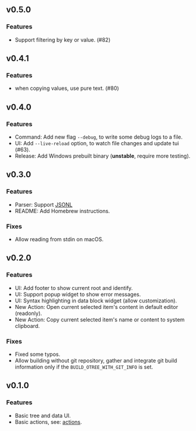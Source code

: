 ## v0.5.0

### Features

- Support filtering by key or value. (#82)

## v0.4.1

### Features

- when copying values, use pure text. (#80)

## v0.4.0

### Features

- Command: Add new flag `--debug`, to write some debug logs to a file.
- UI: Add `--live-reload` option, to watch file changes and update tui (#63).
- Release: Add Windows prebuilt binary (**unstable**, require more testing).

## v0.3.0

### Features

- Parser: Support [JSONL](https://jsonlines.org/)
- README: Add Homebrew instructions.

### Fixes

- Allow reading from stdin on macOS.

## v0.2.0

### Features

- UI: Add footer to show current root and identify.
- UI: Support popup widget to show error messages.
- UI: Syntax highlighting in data block widget (allow customization).
- New Action: Open current selected item's content in default editor (readonly).
- New Action: Copy current selected item's name or content to system clipboard.

### Fixes

- Fixed some typos.
- Allow building without git repository, gather and integrate git build information only if the `BUILD_OTREE_WITH_GIT_INFO` is set.

## v0.1.0

### Features

- Basic tree and data UI.
- Basic actions, see: [actions](./actions.md).
